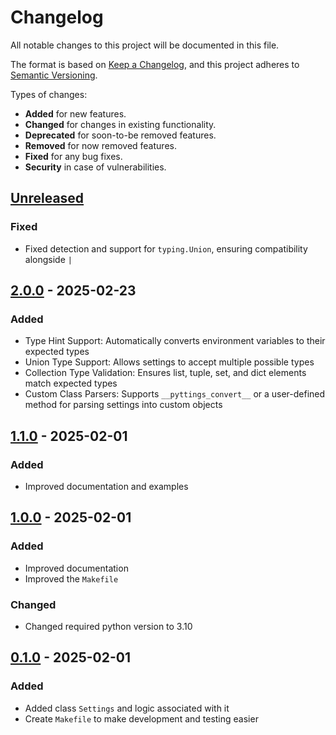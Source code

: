 # Changelog

All notable changes to this project will be documented in this file.

The format is based on [Keep a Changelog](https://keepachangelog.com/en/1.1.0/),
and this project adheres to [Semantic Versioning](https://semver.org/spec/v2.0.0.html).

Types of changes:
- **Added** for new features.
- **Changed** for changes in existing functionality.
- **Deprecated** for soon-to-be removed features.
- **Removed** for now removed features.
- **Fixed** for any bug fixes.
- **Security** in case of vulnerabilities.


## [Unreleased](https://github.com/ruitcatarino/pyttings/compare/2.0.0...HEAD)
### Fixed
- Fixed detection and support for `typing.Union`, ensuring compatibility alongside `|`

## [2.0.0](https://github.com/ruitcatarino/pyttings/compare/1.1.0...2.0.0) - 2025-02-23
### Added
- Type Hint Support: Automatically converts environment variables to their expected types
- Union Type Support: Allows settings to accept multiple possible types
- Collection Type Validation: Ensures list, tuple, set, and dict elements match expected types
- Custom Class Parsers: Supports `__pyttings_convert__` or a user-defined method for parsing settings into custom objects

## [1.1.0](https://github.com/ruitcatarino/pyttings/compare/1.0.0...1.1.0) - 2025-02-01
### Added
- Improved documentation and examples

## [1.0.0](https://github.com/ruitcatarino/pyttings/compare/0.1.0...1.0.0) - 2025-02-01
### Added
- Improved documentation
- Improved the `Makefile`

### Changed
- Changed required python version to 3.10

## [0.1.0](https://github.com/ruitcatarino/pyttings/compare/e94e2b9198c21eb73d13cd9dc63409824883ad50...0.1.0) - 2025-02-01
### Added
- Added class `Settings` and logic associated with it
- Create `Makefile` to make development and testing easier